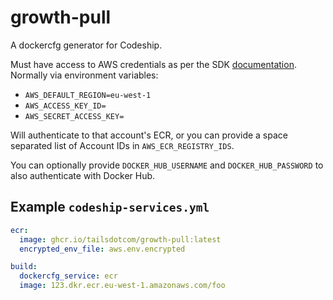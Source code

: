 # growth-pull

A dockercfg generator for Codeship.

Must have access to AWS credentials as per the SDK [documentation](https://docs.aws.amazon.com/sdk-for-go/v1/developer-guide/configuring-sdk.html).
Normally via environment variables:

- `AWS_DEFAULT_REGION=eu-west-1`
- `AWS_ACCESS_KEY_ID=`
- `AWS_SECRET_ACCESS_KEY=`

Will authenticate to that account's ECR, or you can provide a space separated list of Account IDs in `AWS_ECR_REGISTRY_IDS`.

You can optionally provide `DOCKER_HUB_USERNAME` and `DOCKER_HUB_PASSWORD` to also authenticate with Docker Hub.


## Example `codeship-services.yml`

```yaml
ecr:
  image: ghcr.io/tailsdotcom/growth-pull:latest
  encrypted_env_file: aws.env.encrypted

build:
  dockercfg_service: ecr
  image: 123.dkr.ecr.eu-west-1.amazonaws.com/foo
```
